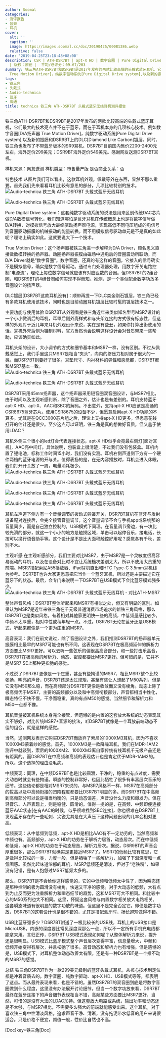 ```yaml
---
author: Soomal
categories:
- 测评报告
- 音频
- 耳机
cover:
  alt: ''
  caption: ''
  image: https://images.soomal.cc/doc/20190425/00081386.webp
  relative: false
date: '2019-04-25T23:18:48+08:00'
description: CSR | ATH-DSR7BT | apt-X HD | 数字音圈 | Pure Digital Drive | 源自：www.soomal.com
  | 版权：原创 |  平均/总评分：09.67/203
summary: 铁三角ATH-DSR7BT和DSR9BT是2017年发布的两款比较高端的头戴式蓝牙耳机，它们最大的技术亮点并不在于蓝牙，而在于耳机本身的几项核心技术。例如数字音圈[D/A扬声器
  True Motion Driver]，纯数字驱动系统[Pure Digital Drive system],以及新的振膜和DSR9BT上的DLC类金刚石镀层。
tags:
- 铁三角
- 头戴式
- Audio-technica
- 蓝牙
- 高通
title: technica 铁三角 ATH-DSR7BT 头戴式蓝牙无线耳机测评报告
---
```


铁三角ATH-DSR7BT和DSR9BT是2017年发布的两款比较高端的头戴式蓝牙耳机，它们最大的技术亮点并不在于蓝牙，而在于耳机本身的几项核心技术。例如数字音圈[D/A扬声器 True Motion Driver]，纯数字驱动系统[Pure Digital Drive system],以及新的振膜和DSR9BT上的DLC[Diamond Like Carbon]镀层。同时，铁三角也发布了不带蓝牙版本的SR9耳机。DSR7BT目前国内售价2200-2400元左右，海外定价299美元；DSR9BT海外定价549美元。感谢网友送测DSR7BT耳机。

样机来源：网友送测
样机类型：市售量产版
是否商业关系：否

特色技术
从图片我们可以看出，这款耳机外观，佩戴等外在东西，显然不那么重要。首先我们先来看看耳机比较有意思的部分，几项比较特别的技术。
![Audio-technica 铁三角 ATH-DSR7BT 头戴式蓝牙无线耳机](https://images.soomal.cc/doc/20190410/00081102_01.webp)




![Audio-technica 铁三角 ATH-DSR7BT 头戴式蓝牙无线耳机](https://images.soomal.cc/doc/20190410/00081102_01.webp)




Pure Digital Drive system：这套纯数字驱动系统的说法是用来区别传统DAC芯片做D/A数模信号转化，我们知道哪怕是蓝牙耳机在传统概念上也是将数字信号做D/A转换，对模拟信号放大最终驱动扬声器电源，实现高低不同电压组成的电信号到音圈驱动振膜的机械振动的能量转换。而不用模拟信号驱动单元是不是真的如此呢？理论上确实如此。这就要说大下一个技术。

True Motion Driver：这个扬声器被铁三角进一步解释为D/A Driver，顾名思义直接做数模转换的扬声器。动圈扬声器振膜由磁场中通电后的音圈震动所联动，而D/A Dirver就是”数字音圈“。数字音圈，还真的有这样的音圈。它接入的信号确实不是模拟信号，确实是数字信号驱动。通过专门处理器处理，用数字开关电路控制“电源流”，理论上每位数字信号就应该有对应匝数的音圈。但DSR7BT的2组音圈，和DSR9BT的4组音圈如何实现不得而知。推测，是一个类似配合数字功放多音圈设计的扬声器。

DLC镀层[DSR7BT这款耳机没有]：顺带再提一下DLC类金刚石镀层，铁三角已经有多款耳机使用该技术，同时也是目前动圈耳机镀层比较时髦的镀层技术之一。

主要功能与使用体验
DSR7BT从外观看是铁三角近年来类似知名型号MSR7设计的一个小小微调后的耳机，耳罩后侧外壳样式和与头架连接的方式很有标志性，但这样的外观对于近几年来耳机外观设计来说，实在是有些丑，如果你打算出街使用的话。耳机外壳后侧为铝制材料，官方当然也会说明这样设计会对音质带来一些帮助，应该确实如此。

耳机头架的设计，大小调节的方式和细节基本和MSR7一样，没有区别。不过从佩戴感觉上，我们手里这只MSR7是相当“夹头”，向内的挤压力相对属于很大的一类。而DSR7BT则要好了很多。耳垫尺寸、内衬材料的弹性和感觉都，DSR7BT都和MSR7基本一致。
![Audio-technica 铁三角 ATH-DSR7BT 头戴式蓝牙无线耳机](https://images.soomal.cc/doc/20190410/00081110_01.webp)




![Audio-technica 铁三角 ATH-DSR7BT 头戴式蓝牙无线耳机](https://images.soomal.cc/doc/20190410/00081111_01.webp)




DSR7BT采用45mm扬声器，这个扬声器采用短音圈双音圈设计，与MSR7相比，由于时间以及主观听感判断，除了音圈之外，估计也是有差别的。耳机支持蓝牙apt-X HD、apt-X、AAC和SBC的解码。不出意外，支持apt-X HD应该是高通的CSR8675蓝牙芯片。使用CSR8675的设备不少，但愿意启用apt-X HD功能的不算多。尤其是在QCC3000芯片组之后，理论上支持apt-X HD更多，但愿意花钱打开的估计还是很少。至少这点可以证明，铁三角是真的想做好音质，但又羞于使用LDAC？

耳机外侧三个很小的led灯会代表连接状态，apt-X HD似乎会亮最右侧灯[面对耳机]，AAC亮中间灯。具体说明，包装盒上很清楚，不过我们没有包装盒。耳机内置了锂电池，标称工作时间15小时，我们没有实测。耳机右侧声道侧下方有一个硬件两档的蓝牙电源的开与关。值得表扬的是，在无内容播放时，耳机会进入休眠，我们打开开关放了一周，电量消耗极少。
![Audio-technica 铁三角 ATH-DSR7BT 头戴式蓝牙无线耳机](https://images.soomal.cc/doc/20190410/00081106_01.webp)




![Audio-technica 铁三角 ATH-DSR7BT 头戴式蓝牙无线耳机](https://images.soomal.cc/doc/20190410/00081112_01.webp)




![Audio-technica 铁三角 ATH-DSR7BT 头戴式蓝牙无线耳机](https://images.soomal.cc/doc/20190410/00081113_01.webp)




![Audio-technica 铁三角 ATH-DSR7BT 头戴式蓝牙无线耳机](https://images.soomal.cc/doc/20190410/00081114_01.webp)




耳机左声道下侧方有一个音量调节的拨动式弹簧开关，DSR7BT耳机在蓝牙与发射设备配对连接后，会完全接管音量调节，这个音量调节不会与手机app或系统那的音量同步，而是自己独立控制的，USB模式下同理。在音量调节旁边，有一块比较光滑的部分，就这一个小小的地方是触摸区域，单击可以起停音乐，接电话，长按可以换行语音助手等。这个设计是不是比大面积触控好用呢？感觉各有千秋，差别不大。

主观听感
在主观听感部分，我们主要对比MSR7，由于MSR7是一个灵敏度很高容易驱动的耳机，以及在设备对比时不宜让系统档次差别太大，所以不使用太贵重的前端。MSR7搭配索尼A55播放器、iPad耳机直出和HTC Type-C 3.5mm耳机线为参考。DSR7BT也许大家更愿意把它当作一个蓝牙耳机，所以还是主要描述它在蓝牙下的状态。最后，会专门来说明一下DSR7BT在USB模式下会比蓝牙模式强多少。
![Audio-technica 铁三角 ATH-DSR7BT 头戴式蓝牙无线耳机 - 对比ATH-MSR7](https://images.soomal.cc/doc/20190410/00081117.webp)




整体声音风格：DSR7BT整体听起来和MSR7有相似之处，但又有明显的区别。如果认为MSR7是近年来铁三角在千元级普通消费市场追求的新铁三角风格，那么DSR7BT也是类似风格。有着相对其他家更明快一些的高频，中低频量感比较少，中频不太厚重，相对中性或稍年轻一点。不过，DSR7BT无论在蓝牙还是USB模式，听起来都像是一个更为庄重的MSR7。

高音表现：我们在前文说过，除了音圈设计之外，我们推测DSR7BT的扬声器单元振膜相比最早的MSR7可能也有所不同，这表现在DSR7BT在极高频延伸的解析力方面要比MSR7更好。可以去听一些弦乐的偏很高高音部分，和一些打击乐高音，DSR7BT在极高频的解析力、动态、密度都要比MSR7更好。但可惜的是，它并不是MSR7 SE上那种更松弛的感觉。

不过说了DSR7BT更像是一个庄重，甚至有些拘谨的MSR7，相比MSR7整个比较张扬、明亮的声音，DSR7BT还是太过规矩，甚至有些让人想起了M50系列，但是它没有M50那么稳，而在高频部分DSR7BT更像是收敛而又没有棱角。动态上除了极高频优于MSR7，主要的高频部分以及和中高频衔接部分，声音都相当中性化，瞬态特征不快不慢，干净而稳重，真的有点M50的感觉。当然细节和解析力和M50一点都不像。

耳机音量被耳机系统本身完全接管，但遗憾的是内置的这套放大系统的动态表现其实不够好，对比传统MSR7+音源的接法，听DSR7BT就像是一个耳放前端动态不佳的组合，就是这样的感觉。

当然，送测网友表示它购买DSR7BT而放弃了索尼的1000XM3耳机，因为不喜欢1000XM3蒙着纱的感觉。首先，1000XM3是一款降噪耳机，我们在MDR-1AM2测评中就谈到，索尼的1000XM2、1000XM3离自家传统有线耳机千元级产品还是有距离的。而DSR7BT在中高频和高频的表现估计也是肯定优于MDR-1AM2的。所以，这个选择的理由没毛病。

中频表现：同理，在中频DSR7BT也是比较圆滑，干净的，稳重的有点过度，需要大动态时就会有些拘谨。瞬态的控制非常好，也因此牺牲了很多有丰富层次音乐的细节。这些结论都是相对MSR7来说的。与MSR7风格不一样，MSR7在高频部分的拔高以及中高频衔接的凹陷程度都要比DSR7BT明显的多。而DSR7BT在中高频到高频部分可以说是相当均衡的，只是动态偏差，声音没什么力度和爆发力。但在轻音乐、人声表现上，则是稳健、圆滑的。值得一提的是，在高频、中频即便连接蓝牙AAC状态[在有AAC的时候，似乎很难找到SBC连接]，你也很难在DSR7BT上发现蓝牙存在的一些毛刺、尖锐尤其是在大声压下这种问题出现的几率会相对更高。

低频表现：从中低频到低频，apt-X HD是相比AAC有不一定功劳的，当然高频和中频也有。高频部分，apt-X HD的功劳在于解析力居首，动态居次。而在中低频和低频，apt-X HD的功劳在于动态居首，解析力居次。据说，DSR9BT的声音会厚重很多，那么DSR7BT就确实是更接近MSR7了。MSR7的低频比较有意思，它是做得比较松的一类，力度一般，但是牺牲了一些解析力，加强了下潜深度和一点氛围感。虽然比起味道浓郁的耳机，MSR7低频还是清淡，但对于“老铁粉”，如果没有记错，是有人抱怨过MSR7低频太多的。

那么，DSR7BT是不会给你这样感觉的，它的中低频和低频太中性了，因为瞬态还是那种控制的极为圆滑没有棱角，快速又干净的感觉。对于大动态的低频，大有点到为止反而更为注重解析力和瞬态细节的趋势，这和MSR7可大不相同。和比较中心的M50系列也大不相同。这里，怀疑这套风格与内置数字相关放大电路相关，这套瞬态味道有很明显的数字功放的味道。但这里不是完全否定它。即便是数字功放，DSR7BT的这套设计也是很不错的，尤其是搭配蓝牙时，扬长避短做得不错。

USB比蓝牙强多少？DSR7BT附送了一根比较长的USB线，耳机上的USB接口是MicroUSB，内嵌的深度要比常见深度深那么一点，所以不一定所有手机充电线都能拿来用。言归正传，DSR7BT USB模式表现如何呢？从整体解析力来说，提升还是很明显。USB模式比蓝牙模式整个声音层次变得丰富，信息量增大，中频和低频开始变得有层次，并且松弛了很多。高音动态和解析力也有增强。但是遗憾的是，USB模式下，对耳机整体动态改善太有限，还是有一种DSR7BT是一个推不动的MSR7的感觉。

总结
铁三角DSR7BT作为一款299美元级别的蓝牙头戴式耳机，从核心技术到定位都是冲着音质去的。数字音圈、纯数字驱动、apt-X HD、USB模式等等，都表明了这点。而从最终表现来看，也是不错的。虽然DSR7BT的双音圈到底是将数字音圈做到什么程度，这里没有办法展开讨论细节，但当一个数字功放来看，DSR7BT最终在蓝牙连接下的声音细节表现相当不错，高频某些方面要比MSR7更好，当然，可惜的是没有大法的LDAC加持。但这套放大电路或系统，输出功率和动态还是不太够，与MSR7相比，不需要多么强大的前端就能感受出来。这个耳机，对于喜欢铁三角中性清淡风格，追求声音干净、清晰，没有拖泥带水低音的用户来说很适合。只是价格不便宜，颜值一般，性价比自然也不高。


[Doc]key=铁三角[Doc]